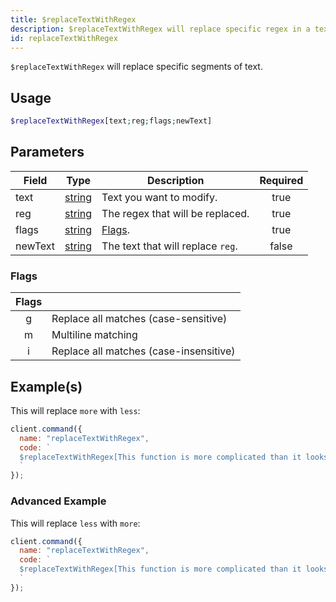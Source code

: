 ```yaml
---
title: $replaceTextWithRegex
description: $replaceTextWithRegex will replace specific regex in a text. This works similar as $replaceText.
id: replaceTextWithRegex
---
```


`$replaceTextWithRegex` will replace specific segments of text.

## Usage

```php
$replaceTextWithRegex[text;reg;flags;newText]
```

## Parameters

| Field   | Type                                                                                              | Description                       | Required |
| ------- | ------------------------------------------------------------------------------------------------- | --------------------------------- | :------: |
| text    | [string](https://developer.mozilla.org/en-US/docs/Web/JavaScript/Reference/Global_Objects/String) | Text you want to modify.          |   true   |
| reg     | [string](https://developer.mozilla.org/en-US/docs/Web/JavaScript/Reference/Global_Objects/String) | The regex that will be replaced.  |   true   |
| flags   | [string](https://developer.mozilla.org/en-US/docs/Web/JavaScript/Reference/Global_Objects/String) | [Flags](#flags).                  |   true   |
| newText | [string](https://developer.mozilla.org/en-US/docs/Web/JavaScript/Reference/Global_Objects/String) | The text that will replace `reg`. |  false   |

### Flags

| Flags |                                        |
| :---: | -------------------------------------- |
|   g   | Replace all matches (case-sensitive)   |
|   m   | Multiline matching                     |
|   i   | Replace all matches (case-insensitive) |

## Example(s)

This will replace `more` with `less`:

```javascript
client.command({
  name: "replaceTextWithRegex",
  code: `
  $replaceTextWithRegex[This function is more complicated than it looks.;more;g;less]
  `
});
```

### Advanced Example

This will replace `less` with `more`:

```javascript
client.command({
  name: "replaceTextWithRegex",
  code: `
  $replaceTextWithRegex[This function is more complicated than it looks.;lESs;i;more]
  `
});
```
